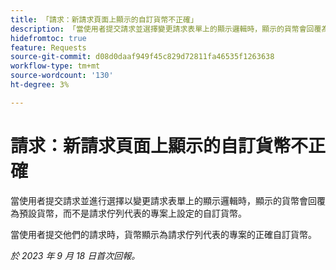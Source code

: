 ```yaml
---
title: 「請求：新請求頁面上顯示的自訂貨幣不正確」
description: 「當使用者提交請求並選擇變更請求表單上的顯示邏輯時，顯示的貨幣會回覆為預設貨幣，而不是請求佇列代表的專案上設定的自訂貨幣。」
hidefromtoc: true
feature: Requests
source-git-commit: d08d0daaf949f45c829d72811fa46535f1263638
workflow-type: tm+mt
source-wordcount: '130'
ht-degree: 3%

---
```



# 請求：新請求頁面上顯示的自訂貨幣不正確

當使用者提交請求並進行選擇以變更請求表單上的顯示邏輯時，顯示的貨幣會回覆為預設貨幣，而不是請求佇列代表的專案上設定的自訂貨幣。

當使用者提交他們的請求時，貨幣顯示為請求佇列代表的專案的正確自訂貨幣。

_於 2023 年 9 月 18 日首次回報。_
